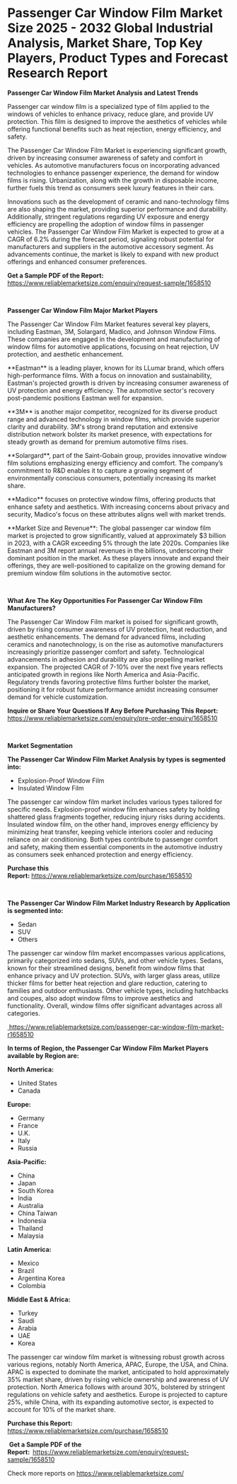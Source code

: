 <p><h1>Passenger Car Window Film Market Size 2025 - 2032 Global Industrial Analysis, Market Share, Top Key Players, Product Types and Forecast Research Report</h1></p><p><strong>Passenger Car Window Film Market Analysis and Latest Trends</strong></p>
<p><p>Passenger car window film is a specialized type of film applied to the windows of vehicles to enhance privacy, reduce glare, and provide UV protection. This film is designed to improve the aesthetics of vehicles while offering functional benefits such as heat rejection, energy efficiency, and safety.</p><p>The Passenger Car Window Film Market is experiencing significant growth, driven by increasing consumer awareness of safety and comfort in vehicles. As automotive manufacturers focus on incorporating advanced technologies to enhance passenger experience, the demand for window films is rising. Urbanization, along with the growth in disposable income, further fuels this trend as consumers seek luxury features in their cars.</p><p>Innovations such as the development of ceramic and nano-technology films are also shaping the market, providing superior performance and durability. Additionally, stringent regulations regarding UV exposure and energy efficiency are propelling the adoption of window films in passenger vehicles. The Passenger Car Window Film Market is expected to grow at a CAGR of 6.2% during the forecast period, signaling robust potential for manufacturers and suppliers in the automotive accessory segment. As advancements continue, the market is likely to expand with new product offerings and enhanced consumer preferences.</p></p>
<p><strong>Get a Sample PDF of the Report:&nbsp;</strong> <a href="https://www.reliablemarketsize.com/enquiry/request-sample/1658510?utm_campaign=2316&utm_medium=2&utm_source=Github&utm_content=ia&utm_term=23032025&utm_id=passenger-car-window-film">https://www.reliablemarketsize.com/enquiry/request-sample/1658510</a></p>
<p>&nbsp;</p>
<p><strong>Passenger Car Window Film Major Market Players</strong></p>
<p><p>The Passenger Car Window Film Market features several key players, including Eastman, 3M, Solargard, Madico, and Johnson Window Films. These companies are engaged in the development and manufacturing of window films for automotive applications, focusing on heat rejection, UV protection, and aesthetic enhancement.</p><p>**Eastman** is a leading player, known for its LLumar brand, which offers high-performance films. With a focus on innovation and sustainability, Eastman's projected growth is driven by increasing consumer awareness of UV protection and energy efficiency. The automotive sector's recovery post-pandemic positions Eastman well for expansion.</p><p>**3M** is another major competitor, recognized for its diverse product range and advanced technology in window films, which provide superior clarity and durability. 3M's strong brand reputation and extensive distribution network bolster its market presence, with expectations for steady growth as demand for premium automotive films rises.</p><p>**Solargard**, part of the Saint-Gobain group, provides innovative window film solutions emphasizing energy efficiency and comfort. The company’s commitment to R&D enables it to capture a growing segment of environmentally conscious consumers, potentially increasing its market share.</p><p>**Madico** focuses on protective window films, offering products that enhance safety and aesthetics. With increasing concerns about privacy and security, Madico's focus on these attributes aligns well with market trends.</p><p>**Market Size and Revenue**: The global passenger car window film market is projected to grow significantly, valued at approximately $3 billion in 2023, with a CAGR exceeding 5% through the late 2020s. Companies like Eastman and 3M report annual revenues in the billions, underscoring their dominant position in the market. As these players innovate and expand their offerings, they are well-positioned to capitalize on the growing demand for premium window film solutions in the automotive sector.</p></p>
<p>&nbsp;</p>
<p><strong>What Are The Key Opportunities For Passenger Car Window Film Manufacturers?</strong></p>
<p><p>The Passenger Car Window Film market is poised for significant growth, driven by rising consumer awareness of UV protection, heat reduction, and aesthetic enhancements. The demand for advanced films, including ceramics and nanotechnology, is on the rise as automotive manufacturers increasingly prioritize passenger comfort and safety. Technological advancements in adhesion and durability are also propelling market expansion. The projected CAGR of 7-10% over the next five years reflects anticipated growth in regions like North America and Asia-Pacific. Regulatory trends favoring protective films further bolster the market, positioning it for robust future performance amidst increasing consumer demand for vehicle customization.</p></p>
<p><strong>Inquire or Share Your Questions If Any Before Purchasing This Report:</strong> <a href="https://www.reliablemarketsize.com/enquiry/pre-order-enquiry/1658510?utm_campaign=2316&utm_medium=2&utm_source=Github&utm_content=ia&utm_term=23032025&utm_id=passenger-car-window-film">https://www.reliablemarketsize.com/enquiry/pre-order-enquiry/1658510</a></p>
<p>&nbsp;</p>
<p><strong>Market Segmentation</strong></p>
<p><strong>The Passenger Car Window Film Market Analysis by types is segmented into:</strong></p>
<p><ul><li>Explosion-Proof Window Film</li><li>Insulated Window Film</li></ul></p>
<p><p>The passenger car window film market includes various types tailored for specific needs. Explosion-proof window film enhances safety by holding shattered glass fragments together, reducing injury risks during accidents. Insulated window film, on the other hand, improves energy efficiency by minimizing heat transfer, keeping vehicle interiors cooler and reducing reliance on air conditioning. Both types contribute to passenger comfort and safety, making them essential components in the automotive industry as consumers seek enhanced protection and energy efficiency.</p></p>
<p><strong>Purchase this Report:&nbsp;</strong><a href="https://www.reliablemarketsize.com/purchase/1658510?utm_campaign=2316&utm_medium=2&utm_source=Github&utm_content=ia&utm_term=23032025&utm_id=passenger-car-window-film">https://www.reliablemarketsize.com/purchase/1658510</a></p>
<p>&nbsp;</p>
<p><strong>The Passenger Car Window Film Market Industry Research by Application is segmented into:</strong></p>
<p><ul><li>Sedan</li><li>SUV</li><li>Others</li></ul></p>
<p><p>The passenger car window film market encompasses various applications, primarily categorized into sedans, SUVs, and other vehicle types. Sedans, known for their streamlined designs, benefit from window films that enhance privacy and UV protection. SUVs, with larger glass areas, utilize thicker films for better heat rejection and glare reduction, catering to families and outdoor enthusiasts. Other vehicle types, including hatchbacks and coupes, also adopt window films to improve aesthetics and functionality. Overall, window films offer significant advantages across all categories.</p></p>
<p><a href="https://www.reliablemarketsize.com/passenger-car-window-film-market-r1658510?utm_campaign=2316&utm_medium=2&utm_source=Github&utm_content=ia&utm_term=23032025&utm_id=passenger-car-window-film">&nbsp;https://www.reliablemarketsize.com/passenger-car-window-film-market-r1658510</a></p>
<p><strong>In terms of Region, the Passenger Car Window Film Market Players available by Region are:</strong></p>
<p>
    <p> <strong> North America: </strong>
        <ul>
            <li>United States</li>
            <li>Canada</li>
        </ul>
        </p> 
    <p> <strong> Europe: </strong>
        <ul>
            <li>Germany</li>
            <li>France</li>
            <li>U.K.</li>
            <li>Italy</li>
            <li>Russia</li>
        </ul>
        </p> 
    <p> <strong> Asia-Pacific: </strong>
        <ul>
            <li>China</li>
            <li>Japan</li>
            <li>South Korea</li>
            <li>India</li>
            <li>Australia</li>
            <li>China Taiwan</li>
            <li>Indonesia</li>
            <li>Thailand</li>
            <li>Malaysia</li>
        </ul>
        </p> 
    <p> <strong> Latin America: </strong>
        <ul>
            <li>Mexico</li>
            <li>Brazil</li>
            <li>Argentina Korea</li>
            <li>Colombia</li>
        </ul>
        </p> 
    <p> <strong> Middle East & Africa: </strong>
        <ul>
            <li>Turkey</li>
            <li>Saudi</li>
            <li>Arabia</li>
            <li>UAE</li>
            <li>Korea</li>
        </ul>
    </p>
    </p>
<p><p>The passenger car window film market is witnessing robust growth across various regions, notably North America, APAC, Europe, the USA, and China. APAC is expected to dominate the market, anticipated to hold approximately 35% market share, driven by rising vehicle ownership and awareness of UV protection. North America follows with around 30%, bolstered by stringent regulations on vehicle safety and aesthetics. Europe is projected to capture 25%, while China, with its expanding automotive sector, is expected to account for 10% of the market share.</p></p>
<p><strong>Purchase this Report: </strong><a href="https://www.reliablemarketsize.com/purchase/1658510?utm_campaign=2316&utm_medium=2&utm_source=Github&utm_content=ia&utm_term=23032025&utm_id=passenger-car-window-film">https://www.reliablemarketsize.com/purchase/1658510</a></p>
<p>&nbsp;<strong>Get a Sample PDF of the Report:&nbsp;&nbsp;</strong><a href="https://www.reliablemarketsize.com/enquiry/request-sample/1658510?utm_campaign=2316&utm_medium=2&utm_source=Github&utm_content=ia&utm_term=23032025&utm_id=passenger-car-window-film">https://www.reliablemarketsize.com/enquiry/request-sample/1658510</a></p>
<p><strong></strong></p>
<p>Check more reports on <a href="https://www.reliablemarketsize.com/?utm_campaign=2316&utm_medium=2&utm_source=Github&utm_content=ia&utm_term=23032025&utm_id=passenger-car-window-film">https://www.reliablemarketsize.com/</a></p>